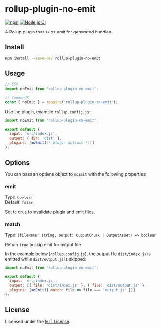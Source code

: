 # rollup-plugin-no-emit

[![npm](https://img.shields.io/npm/v/rollup-plugin-no-emit.svg)](https://www.npmjs.com/package/rollup-plugin-no-emit)
[![Node.js CI](https://github.com/Arnesfield/rollup-plugin-no-emit/workflows/Node.js%20CI/badge.svg)](https://github.com/Arnesfield/rollup-plugin-no-emit/actions?query=workflow%3A"Node.js+CI")

A Rollup plugin that skips emit for generated bundles.

## Install

```sh
npm install --save-dev rollup-plugin-no-emit
```

## Usage

```javascript
// ES6
import noEmit from 'rollup-plugin-no-emit';

// CommonJS
const { noEmit } = require('rollup-plugin-no-emit');
```

Use the plugin, example `rollup.config.js`:

```javascript
import noEmit from 'rollup-plugin-no-emit';

export default {
  input: 'src/index.js',
  output: { dir: 'dist' },
  plugins: [noEmit(/* plugin options */)]
};
```

## Options

You can pass an options object to `noEmit` with the following properties:

### emit

Type: `boolean`<br>
Default: `false`

Set to `true` to invalidate plugin and emit files.

### match

Type: `(fileName: string, output: OutputChunk | OutputAsset) => boolean`

Return `true` to skip emit for output file.

In the example below (`rollup.config.js`), the output file `dist/index.js` is emitted while `dist/output.js` is skipped:

```javascript
import noEmit from 'rollup-plugin-no-emit';

export default {
  input: 'src/index.js',
  output: [{ file: 'dist/index.js' }, { file: 'dist/output.js' }],
  plugins: [noEmit({ match: file => file === 'output.js' })]
};
```

## License

Licensed under the [MIT License](LICENSE).
